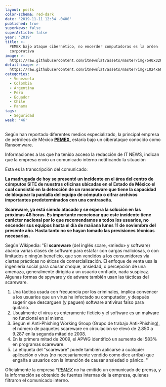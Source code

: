 ```yaml
---
layout: posts
color-schema: red-dark
date: '2019-11-11 12:34 -0400'
published: true
superNews: false
superArticle: false
year: '2019'
title: >-
  PEMEX bajo ataque cibernético, no encerder computadoras es la orden
  corporativa
image: >-
  https://raw.githubusercontent.com/itnewslat/assets/master/img/540x320/Pemex-p.jpg
detail-image: >-
  https://raw.githubusercontent.com/itnewslat/assets/master/img/1024x680/Pemex-g.jpg
categories:
  - Venezuela
  - Colombia
  - Argentina
  - Perú
  - Ecuador
  - Chile
  - Panama
tags:
  - Seguridad
week: '46'
---
```

Según han reportado diferentes medios especializado, la principal empresa de petróleos de México **[PEMEX](https://www.pemex.com)**, estaría bajo un ciberataque conocido como Ransomware.

Informaciones a las que ha tenido acceso la redacción de IT NEWS, indican que la empresa envío un comunicado interno notificando la situación 

Esta es la transcripción del comunicado: 

  **La madrugada de hoy se presentó un incidente en el área del centro de cómputos SITE de nuestras oficinas ubicadas en el Estado de México el cual consistió en la detección de un ransomware que tiene la capacidad de bloquear la pantalla del equipo de cómputo o cifrar archivos importantes predeterminados con una contraseña.** 

  **Scareware, ya está siendo atacado y se espera la solución en las próximas 48 horas. Es importante mencionar que este incidente tiene carácter nacional por lo que recomendamos a todos los usuarios, no encender sus equipos hasta el día de mañana lunes 11 de noviembre del presente año. Hasta tanto no se hayan tomado las previsiones técnicas necesarias.**

Según Wikipedia: "El **scareware** (del inglés scare, «miedo» y software) abarca varias clases de software para estafar con cargas maliciosas, o con limitados o ningún beneficio, que son vendidos a los consumidores vía ciertas prácticas no éticas de comercialización. El enfoque de venta usa la ingeniería social para causar choque, ansiedad, o percepción de una amenaza, generalmente dirigida a un usuario confiado, nada suspicaz. Algunas formas de spyware y de adware también usan las tácticas del scareware.

1. Una táctica usada con frecuencia por los criminales, implica convencer a los usuarios que un virus ha infectado su computador, y después sugerir que descarguen (y paguen) software antivirus falso para quitarlo.
1. Usualmente el virus es enteramente ficticio y el software es un malware no funcional en sí mismo.
1. Según el Anti-Phishing Working Group (Grupo de trabajo Anti-Phishing), el número de paquetes scareware en circulación se elevó de 2.850 a 9.287 en la segunda mitad de 2008.
1. En la primera mitad de 2009, el APWG identificó un aumento del 583% en programas scareware.
1. La etiqueta del "scareware" puede también aplicarse a cualquier aplicación o virus (no necesariamente vendido como dice arriba) que engaña a usuarios con la intención de causar ansiedad o pánico. "

Oficialmente la empresa **[PEMEX](https://www.pemex.com)* no ha emitido un comunicado de prensa, y la información se obtenido de fuentes internas de la empresa, quienes filtraron el comunicado interno.